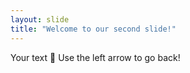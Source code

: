 ```yaml
---
layout: slide
title: "Welcome to our second slide!"
---
```

Your  text 💙
Use the left arrow to go back!
